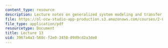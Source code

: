 ```yaml
---
content_type: resource
description: Lecture notes on generalized system modeling and transfer function generation.
file: https://ol-ocw-studio-app-production.s3.amazonaws.com/courses/2-004-dynamics-and-control-ii-spring-2008/3967a4a3568cf2e0345809d9cd2a3de0_lecture_13.pdf
file_type: application/pdf
resourcetype: Document
title: Lecture 13
uid: 3967a4a3-568c-f2e0-3458-09d9cd2a3de0
---
```

